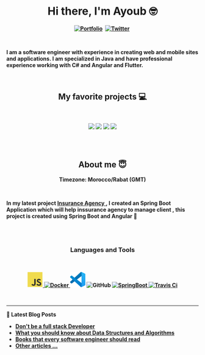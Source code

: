 <p>
  <h1 align="center"><b>Hi there, I'm Ayoub 🤓 </h1>
</p>
<p align="center">
<a href="https://aitdahmane.com/"><img src="https://img.shields.io/badge/-PORTFOLIO-%23ff69b4&?style=for-the-badge&?color=ff69b4" alt="Portfolio" /></a>&nbsp;
<a href="https://twitter.com/aitdahmane_"><img src="https://img.shields.io/badge/Twitter-1DA1F2?style=for-the-badge&logo=twitter&logoColor=white" alt="Twitter" /></a>&nbsp;

</p>
<br />

<p>I am a software engineer with experience in creating web and mobile sites and applications. I am specialized in Java and have professional experience working with C# and Angular and Flutter. </p>
<br />

<h2 align="center">My favorite projects 💻</h2>
<br />


<p align="center">
  <img width="400" src="https://github.com/YuriDevAT/smart-shopping-list/blob/main/public/Thumbnail.png" />
  <img width="400" src="https://github.com/YuriDevAT/smart-shopping-list/blob/main/public/Thumbnail.png" />
  <img align="" src="https://github-readme-stats.vercel.app/api/pin/?username=aitdahmane&repo=xAPI-elearning-project&theme=tokyonight" />
  <img align="" src="https://github-readme-stats.vercel.app/api/pin/?username=aitdahmane&repo=short-path-algorithm&theme=tokyonight" />
</a>
  </br>
  </br>

</a>
    
</a>
</p>

<br />

<h2 align="center">About me 😇</h2>
<p align="center">
Timezone: Morocco/Rabat (GMT)
</p>
<br />
  <p>In my latest project <a href="https://github.com/aitdahmane/restaurants-near-me-api">Insurance Agency </a>, I created an Spring Boot Application which will help inssurance agency to manage client , this project is created using Spring Boot and Angular</a> 🥳</p>

  
<br />
<br />
<p>
<h3 align="center"> Languages and Tools</h3>
</p>
<br />
<p align="center">
<a href="https://developer.mozilla.org/en-US/docs/Web/JavaScript" target="_blank"> <img src="https://raw.githubusercontent.com/devicons/devicon/master/icons/javascript/javascript-original.svg" alt="javascript" width="40" height="40"/> </a>
<a href="https://Docker.com/" target="_blank"> <img src="https://www.vectorlogo.zone/logos/docker/docker-icon.svg" alt="Docker" width="40" height="40"/> </a>
<img alt="Visual Studio Code" width="40px" src="https://raw.githubusercontent.com/github/explore/80688e429a7d4ef2fca1e82350fe8e3517d3494d/topics/visual-studio-code/visual-studio-code.png" />
<img alt="GitHub" width="40px" src="https://github.com/YuriDevAT/YuriDevAT/blob/main/github_.png" />
<a href="https://SpringBoot.com/" target="_blank"> <img src="https://www.vectorlogo.zone/logos/springio/springio-icon.svg" alt="SpringBoot" width="40" height="40"/> </a>  
<a href="https://www.travis-ci.com/" target="_blank"> <img src="https://www.vectorlogo.zone/logos/travis-ci/travis-ci-icon.svg" alt="Travis Ci" width="40" height="40"/> </a>
</p>
<br />

---

📕 **Latest Blog Posts**

<!-- BLOG-POST-LIST:START -->
- [Don't be a full stack Developer](https://blog.aitdahmane.com/posts/dont-be-fullstack/)
- [What you should know about Data Structures and Algorithms](https://blog.aitdahmane.com/posts/dont-be-fullstack/)
- [Books that every software engineer should read](https://blog.aitdahmane.com/posts/software-engineer-books/)
- [Other articles ... ](https://blog.aitdahmane.com/)

 
<!-- BLOG-POST-LIST:END -->
